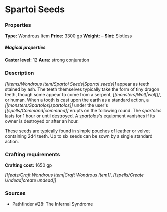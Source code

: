 ﻿---
Title: "Spartoi Seeds"
Type: "Wondrous Item"
Price: "3300 gp"
Weight: "–"
Slot: "Slotless"
Caster level: "12"
Aura: "strong conjuration"
Description: |
  "_Spartoi seeds_ appear as teeth stained by ash. The teeth themselves typically take the form of tiny dragon teeth, though some appear to come from a serpent, wolf, or human. When a tooth is cast upon the earth as a standard action, a spartolos under the user's command erupts on the following round. The spartolos lasts for 1 hour or until destroyed. A spartolos's equipment vanishes if its owner is destroyed or after an hour.
  These seeds are typically found in simple pouches of leather or velvet containing 2d4 teeth. Up to six seeds can be sown by a single standard action."
Crafting cost: "1650 gp"
Sources: "['Pathfinder #28: The Infernal Syndrome']"
---

# Spartoi Seeds

### Properties

**Type:** Wondrous Item **Price:** 3300 gp **Weight:** – **Slot:** Slotless

##### Magical properties

**Caster level:** 12 **Aura:** strong conjuration

### Description

_[[items/Wondrous Item/Spartoi Seeds|Spartoi seeds]]_ appear as teeth stained by ash. The teeth themselves typically take the form of tiny dragon teeth, though some appear to come from a serpent, _[[monsters/Wolf|wolf]]_, or human. When a tooth is cast upon the earth as a standard action, a _[[monsters/Spartolos|spartolos]]_ under the user's _[[spells/Command|command]]_ erupts on the following round. The _spartolos_ lasts for 1 hour or until destroyed. A _spartolos_'s equipment vanishes if its owner is destroyed or after an hour.

These seeds are typically found in simple pouches of leather or velvet containing 2d4 teeth. Up to six seeds can be sown by a single standard action.

### Crafting requirements

**Crafting cost:** 1650 gp

_[[feats/Craft Wondrous Item|Craft Wondrous Item]]_, _[[spells/Create Undead|create undead]]_

### Sources

* Pathfinder #28: The Infernal Syndrome